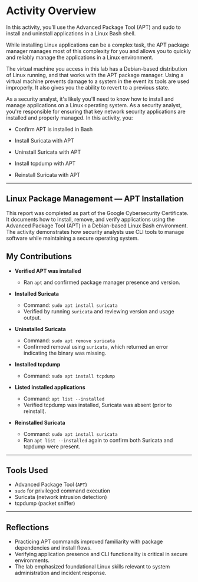 # Activity Overview
In this activity, you’ll use the Advanced Package Tool (APT) and sudo to install and uninstall applications in a Linux Bash shell.

While installing Linux applications can be a complex task, the APT package manager manages most of this complexity for you and allows you to quickly and reliably manage the applications in a Linux environment.

The virtual machine you access in this lab has a Debian-based distribution of Linux running, and that works with the APT package manager. Using a virtual machine prevents damage to a system in the event its tools are used improperly. It also gives you the ability to revert to a previous state.

As a security analyst, it's likely you'll need to know how to install and manage applications on a Linux operating system.
As a security analyst, you're responsible for ensuring that key network security applications are installed and properly managed. In this activity, you:

- Confirm APT is installed in Bash

-  Install Suricata with APT

- Uninstall Suricata with APT

- Install tcpdump with APT

- Reinstall Suricata with APT
  
---
## Linux Package Management — APT Installation

This report was completed as part of the Google Cybersecurity Certificate. It documents how to install, remove, and verify applications using the Advanced Package Tool (APT) in a Debian-based Linux Bash environment. The activity demonstrates how security analysts use CLI tools to manage software while maintaining a secure operating system.
## My Contributions

- **Verified APT was installed**
  - Ran `apt` and confirmed package manager presence and version.

- **Installed Suricata**
  - Command: `sudo apt install suricata`
  - Verified by running `suricata` and reviewing version and usage output.

- **Uninstalled Suricata**
  - Command: `sudo apt remove suricata`
  - Confirmed removal using `suricata`, which returned an error indicating the binary was missing.

- **Installed tcpdump**
  - Command: `sudo apt install tcpdump`

- **Listed installed applications**
  - Command: `apt list --installed`
  - Verified tcpdump was installed, Suricata was absent (prior to reinstall).

- **Reinstalled Suricata**
  - Command: `sudo apt install suricata`
  - Ran `apt list --installed` again to confirm both Suricata and tcpdump were present.

---

## Tools Used

- Advanced Package Tool (`APT`)
- `sudo` for privileged command execution
- Suricata (network intrusion detection)
- tcpdump (packet sniffer)

---

## Reflections

- Practicing APT commands improved familiarity with package dependencies and install flows.
- Verifying application presence and CLI functionality is critical in secure environments.
- The lab emphasized foundational Linux skills relevant to system administration and incident response.
